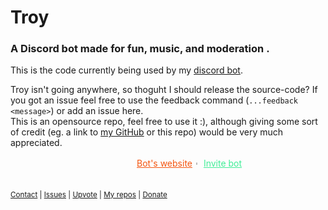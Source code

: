# Troy
### A Discord bot made for fun, music, and moderation .

This is the code currently being used by my <a href="https://discordapp.com/oauth2/authorize?client_id=663074487335649292&scope=bot&permissions=1479928959">discord bot</a>.  

Troy isn't going anywhere, so thoguht I should release the source-code? If you got an issue feel free to use the feedback command (`...feedback <message>`) or add an issue here.  
This is an opensource repo, feel free to use it :), although giving some sort of credit (eg. a link to <a href="https://github.com/Glitchii">my GitHub</a> or this repo) would be very much appreciated.
<br>
<div style="display: flex; text-align: center; position: relative; left: 50%; transform: translateX(-50px);" align="center">
  <div>
    <!-- <img src="https://i.ibb.co/HhR0GCF/issue-4.png" width="19px" style="transform:translateY(-1px);" align="center"> -->
    <a href="https://troybot.xyz/" style="color:#f45611">Bot's website</a>︲
    <!-- <img src="https://i.ibb.co/2ZGNDqF/add.png" width="14px" style="transform:translateY(-1px);text-align:center; margin-right:5px" align="center"> -->
    <a href="https://discord.com/oauth2/authorize?client_id=663074487335649292&scope=bot&permissions=1479928959"style="color:#40ed97" align="center">Invite bot</a>
  </div>
</div>
<br><br>
<div><!-- align="center" style="text-align: center;" -->
<!-- <a href="https://top.gg/bot/663074487335649292">
    <img src="https://top.gg/api/widget/663074487335649292.svg" alt="Troy" />
</a>
<br> -->

<sup>
  <a href="https://github.com/Glitchii">Contact</a>
  |
  <a href="https://github.com/Glitchii/Troy/issues">Issues</a>
  |
  <a href="https://top.gg/bot/663074487335649292">Upvote</a>
  |
  <a href="https://github.com/Glitchii?tab=repositories">My repos</a>
  |
  <a href="http://paypal.me/qurty">Donate</a>
</sup>
</div>

